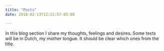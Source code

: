 ```yaml
---
title: "Posts"
date: 2018-02-13T12:21:57-05:00

---
```


In this blog section I share my thoughts, feelings and desires. Some texts will be in Dutch, my mother tongue. It should be clear which ones from the title.